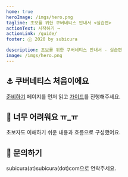 ```yaml
---
home: true
heroImage: /imgs/hero.png
tagline: 초보를 위한 쿠버네티스 안내서 <실습편>
actionText: 시작하기 →
actionLink: /guide/
footer: ⓒ 2020 by subicura

description: 초보를 위한 쿠버네티스 안내서 - 실습편
image: /imgs/hero.png
---
```


<div class="features">
  <div class="feature">
    <h2>⚓️ 쿠버네티스 처음이에요</h2>
    <p><a href="/k8s/prepare">준비하기</a> 페이지를 먼저 읽고 <a href="/k8s/guide">가이드</a>를 진행해주세요.</p>
  </div>
  <div class="feature">
    <h2>🤷 너무 어려워요 ㅠ_ㅠ</h2>
    <p>초보자도 이해하기 쉬운 내용과 흐름으로 구성했어요.</p>
  </div>
  <div class="feature">
    <h2>💌 문의하기</h2>
    <p>subicura(at)subicura(dot)com으로 연락주세요.</p>
  </div>
</div>
